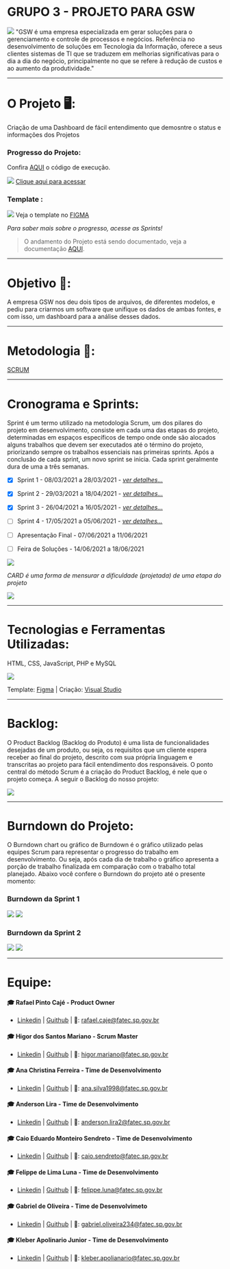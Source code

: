 # GRUPO 3 - PROJETO PARA GSW
![](https://github.com/cpusfatec/CRUD/blob/main/Imagens/GSW%20-%20Logo1.png) "GSW é uma empresa especializada em gerar soluções para o gerenciamento e controle de processos e negócios. Referência no desenvolvimento de soluções em Tecnologia da Informação, oferece a seus clientes sistemas de TI que se traduzem em melhorias significativas para o dia a dia do negócio, principalmente no que se refere à redução de custos e ao aumento da produtividade."
___________________________________________________________________________________________________________________________________________________________________________________
# O Projeto 🖥️:
Criação de uma Dashboard de fácil entendimento que demosntre o status e informações dos Projetos

### Progresso do Projeto:

Confira [AQUI](https://github.com/cpusfatec/CRUD/tree/main/Codigos/json) o código de execução.

![](https://github.com/cpusfatec/CRUD/blob/sprint-2/Sprint2crud.gif)
[Clique aqui para acessar](http://cpu.rf.gd/json/)

### Template :
![](https://github.com/cpusfatec/CRUD/blob/sprint-2/WIREFRAME%20GIF.gif)
Veja o template no [FIGMA](https://www.figma.com/proto/YhIwrAkBAsLSshpLw75Ihk/GSW-FATEC?node-id=4%3A158&scaling=min-zoom&page-id=0%3A1)

_Para saber mais sobre o progresso, acesse as Sprints!_

> O andamento do Projeto está sendo documentado, veja a documentação [AQUI](https://github.com/cpusfatec/CRUD/blob/main/SPRINT%201/DOCUMENTA%C3%87%C3%83O%20SP1.pdf).

___________________________________________________________________________________________________________________________________________________________________________________
# Objetivo 🎯:
A empresa GSW nos deu dois tipos de arquivos, de diferentes modelos, e pediu para criarmos um software que unifique os dados de ambas fontes, e com isso, um dashboard para a análise desses dados.

___________________________________________________________________________________________________________________________________________________________________________________
# Metodologia 📂:
[SCRUM](https://www.desenvolvimentoagil.com.br/scrum/)

___________________________________________________________________________________________________________________________________________________________________________________
# Cronograma e Sprints:
Sprint é um termo utilizado na metodologia Scrum, um dos pilares do projeto em desenvolvimento, consiste em cada uma das etapas do projeto, determinadas em espaços específicos de tempo onde onde são alocados alguns trabalhos que devem ser executados até o término do projeto, priorizando sempre os trabalhos essenciais nas primeiras sprints. Após a conclusão de cada sprint, um novo sprint se inicia. Cada sprint geralmente dura de uma a três semanas.
- [x] Sprint 1 - 08/03/2021 a 28/03/2021 - [_ver detalhes..._](https://github.com/cpusfatec/DashBoard-GSW/tree/sprint-1)
- [x] Sprint 2 - 29/03/2021 a 18/04/2021 - [_ver detalhes..._](https://github.com/cpusfatec/DashBoard-GSW/tree/sprint-2)
- [X] Sprint 3 - 26/04/2021 a 16/05/2021 - [_ver detalhes..._](https://github.com/cpusfatec/DashBoard-GSW/tree/sprint-3)
- [ ] Sprint 4 - 17/05/2021 a 05/06/2021 - [_ver detalhes..._]()
- [ ] Apresentação Final - 07/06/2021 a 11/06/2021
- [ ] Feira de Soluções - 14/06/2021 a 18/06/2021


![](https://github.com/cpusfatec/CRUD/blob/main/Imagens/Story%20Cards.jpg)

_CARD é uma forma de mensurar a dificuldade (projetada) de uma etapa do projeto_

![](https://github.com/cpusfatec/CRUD/blob/main/Imagens/linha%20do%20tempo.png)

__________________________________________________________________________________________________________________________________________________________________________________
# Tecnologias e Ferramentas Utilizadas:
HTML, CSS, JavaScript, PHP e MySQL

![](https://github.com/cpusfatec/CRUD/blob/main/Imagens/tecnologias_ok-removebg-preview.png)

Template: [Figma](https://www.figma.com) | Criação: [Visual Studio](https://visualstudio.microsoft.com/pt-br/downloads/)

___________________________________________________________________________________________________________________________________________________________________________________
# Backlog:
O Product Backlog (Backlog do Produto) é uma lista de funcionalidades desejadas de um produto, ou seja, os requisitos que um cliente espera receber ao final do projeto, descrito com sua própria linguagem e transcritas ao projeto para fácil entendimento dos responsáveis. O ponto central do método Scrum é a criação do Product Backlog, é nele que o projeto começa. A seguir o Backlog do nosso projeto:

![](https://github.com/cpusfatec/CRUD/blob/sprint-2/backlog%20total.png)

___________________________________________________________________________________________________________________________________________________________________________________
# Burndown do Projeto: 
O Burndown chart ou gráfico de Burndown é o gráfico utilizado pelas equipes Scrum para representar o progresso do trabalho em desenvolvimento. Ou seja, após cada dia de trabalho o gráfico apresenta a porção de trabalho finalizada em comparação com o trabalho total planejado. Abaixo você confere o Burndown do projeto até o presente momento:

### Burndown da Sprint 1
![](https://github.com/cpusfatec/CRUD/blob/main/SPRINT%201/BURNDOWN%2001%20FINAL.png)
![](https://github.com/cpusfatec/CRUD/blob/main/SPRINT%201/backlog%20sprint%201.png)

### Burndown da Sprint 2
![](https://github.com/cpusfatec/CRUD/blob/sprint-2/burndown%20Sprint%202.png)
![](https://github.com/cpusfatec/CRUD/blob/sprint-2/Backlog%20Sprint%202.png)

___________________________________________________________________________________________________________________________________________________________________________________
# Equipe:

#### :mortar_board: Rafael Pinto Cajé - Product Owner
- [Linkedin](https://www.linkedin.com/in/rafael-p-caje-8046826b/) | [Guithub](https://github.com/Rafael-Caje) | 📧: rafael.caje@fatec.sp.gov.br

#### :mortar_board: Higor dos Santos Mariano - Scrum Master
- [Linkedin](https://www.linkedin.com/in/higor-mariano-5587b81b8/) | [Guithub](https://github.com/Higor-SM) | 📧: higor.mariano@fatec.sp.gov.br

#### :mortar_board: Ana Christina Ferreira - Time de Desenvolvimento
- [Linkedin](https://www.linkedin.com/in/ana-christina-silva/) | [Guithub](https://github.com/AnaChristina) | 📧: ana.silva1998@fatec.sp.gov.br

#### :mortar_board: Anderson Lira - Time de Desenvolvimento
- [Linkedin](https://www.linkedin.com/in/anderson-lira-4b2a5b1b9/) | [Guithub](https://github.com/alira1984) | 📧: anderson.lira2@fatec.sp.gov.br

#### :mortar_board: Caio Eduardo Monteiro Sendreto - Time de Desenvolvimento
- [Linkedin](https://www.linkedin.com/in/caio-sendreto-0736311a2/) | [Guithub](https://github.com/Sendreto9116) | 📧: caio.sendreto@fatec.sp.gov.br

#### :mortar_board: Felippe de Lima Luna - Time de Desenvolvimento
- [Linkedin](https://www.linkedin.com/in/felippe-lima-b12418b5/) | [Guithub](https://github.com/Felippe27) | 📧: felippe.luna@fatec.sp.gov.br

#### :mortar_board: Gabriel de Oliveira - Time de Desenvolvimeto
- [Linkedin](https://www.linkedin.com/in/gabriel-de-oliveira-88a9461b3/) | [Guithub](https://github.com/gabrielg5s) | 📧: gabriel.oliveira234@fatec.sp.gov.br

#### :mortar_board: Kleber Apolinario Junior - Time de Desenvolvimento
- [Linkedin]() | [Guithub](https://github.com/Kleber61808594) | 📧: kleber.apolianario@fatec.sp.gov.br
